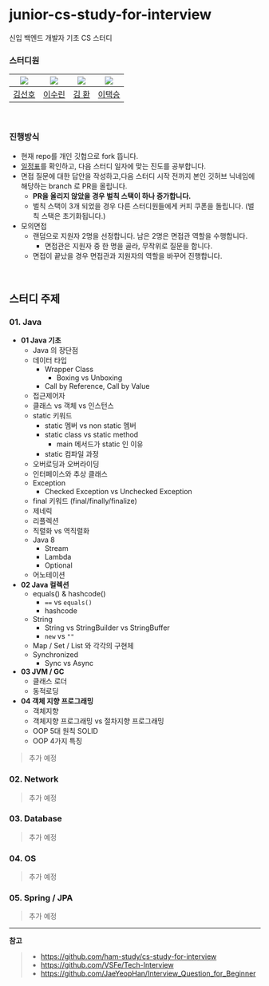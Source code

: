 # junior-cs-study-for-interview
신입 백엔드 개발자 기초 CS 스터디

### 스터디원

|               ![](https://github.com/preferKim.png?size=80)               | ![](https://github.com/Tnfls99.png?size=80) |                             ![](https://github.com/hwankim123.png?size=80)                             | ![](https://github.com/dlxortmd987.png?size=80) |
|:--------------------------------------------------------------------------:|:-------------------------------------------:|:------------------------------------------------------------------------------------------------------:|:-----------------------------------------------:|
|                    [김선호](https://github.com/preferkim)                     |      [이수린](https://github.com/Tnfls99)      |                                  [김 환](https://github.com/hwankim123)                                  |                     [이택승](https://github.com/dlxortmd987)                     |

<br>

### 진행방식

- 현재 repo를 개인 깃헙으로 fork 뜹니다.
- [일정표](https://github.com/devcourse-study/junior-cs-study-for-interview/blob/main/etc/%EC%8A%A4%ED%84%B0%EB%94%94%20%EC%A7%84%EB%8F%84%ED%91%9C.md)를 확인하고, 다음 스터디 일자에 맞는 진도를 공부합니다.
- 면접 질문에 대한 답안을 작성하고,다음 스터디 시작 전까지 본인 깃허브 닉네임에 해당하는 branch 로 PR을 올립니다. 
  - **PR을 올리지 않았을 경우 벌칙 스택이 하나 증가합니다.**
  - 벌칙 스택이 3개 되었을 경우 다른 스터디원들에게 커피 쿠폰을 돌립니다. (벌칙 스택은 초기화됩니다.)  
- 모의면접
  - 랜덤으로 지원자 2명을 선정합니다. 남은 2명은 면접관 역할을 수행합니다.
    - 면접관은 지원자 중 한 명을 골라, 무작위로 질문을 합니다.
  - 면접이 끝났을 경우 면접관과 지원자의 역할을 바꾸어 진행합니다.
    
  

<br>

## 스터디 주제

### 01. Java

- **01 Java 기초**
  - Java 의 장단점
  - 데이터 타입
    - Wrapper Class
      - Boxing vs Unboxing
    - Call by Reference, Call by Value
  - 접근제어자
  - 클래스 vs 객체 vs 인스턴스
  - static 키워드
    - static 멤버 vs non static 멤버
    - static class vs static method
      - main 메서드가 static 인 이유
    - static 컴파일 과정
  - 오버로딩과 오버라이딩
  - 인터페이스와 추상 클래스
  - Exception
    - Checked Exception vs Unchecked Exception
  - final 키워드 (final/finally/finalize)
  - 제네릭
  - 리플렉션
  - 직렬화 vs 역직렬화
  - Java 8
    - Stream
    - Lambda
    - Optional
  - 어노테이션
- **02 Java 컬렉션**
  - equals() & hashcode()
    - `==` vs `equals()`
    - hashcode
  - String
    - String vs StringBuilder vs StringBuffer
    - `new` vs `""`
  - Map / Set / List 와 각각의 구현체 
  - Synchronized
    - Sync vs Async
- **03 JVM / GC** 
  - 클래스 로더
  - 동적로딩 
- **04 객체 지향 프로그래밍**
  - 객체지향
  - 객체지향 프로그래밍 vs 절차지향 프로그래밍
  - OOP 5대 원칙 SOLID
  - OOP 4가지 특징

> 추가 예정

### 02. Network

> 추가 예정

### 03. Database

> 추가 예정

### 04. OS

> 추가 예정

### 05. Spring / JPA

> 추가 예정

---
**참고**
> - https://github.com/ham-study/cs-study-for-interview
> - https://github.com/VSFe/Tech-Interview
> - https://github.com/JaeYeopHan/Interview_Question_for_Beginner
